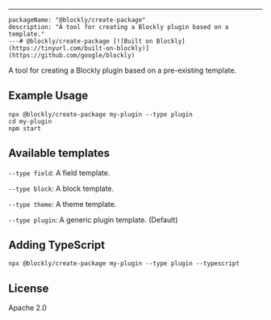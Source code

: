 ---
    packageName: "@blockly/create-package"
    description: "A tool for creating a Blockly plugin based on a template."
    ---# @blockly/create-package [![Built on Blockly](https://tinyurl.com/built-on-blockly)](https://github.com/google/blockly)

A tool for creating a Blockly plugin based on a pre-existing template.

## Example Usage
```
npx @blockly/create-package my-plugin --type plugin
cd my-plugin
npm start
```

## Available templates
``--type field``: A field template.

``--type block``: A block template.

``--type theme``: A theme template.

``--type plugin``: A generic plugin template. (Default)

## Adding TypeScript
```
npx @blockly/create-package my-plugin --type plugin --typescript
```

## License

Apache 2.0
